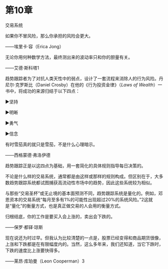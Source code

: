 # 第10章  
交易系统

如果你不冒风险，那么你承担的风险会更大。

——埃里卡·容（Erica Jong）

无论你用何种数学方法，最终测出来的波动率只和你的胆量有关。

——艾德·斯科塔1

趋势跟踪者为了对抗人类天性中的弱点，设计了一套流程来消除人的行为风险。丹尼尔·克罗斯比（Daniel Crosby）在他的《行为投资金律》（_Laws of Wealth_）一书中，将成功的来源归结于以下四点：

►坚持

►明晰

►勇气

►信念

有时雪茄真的就只是雪茄，不是什么心理暗示。

——西格蒙德·弗洛伊德

趋势跟踪正是以这四点为基础，用一套简化的具体规则指导每日决策的。

不论是什么样的交易系统，通常都是由这样或那样的规则构成。但区别在于，大多数趋势跟踪系统都试图捕获高流动性市场中的趋势，因此这些系统较为相似。

与那些“交易圣杯”或无止境的基本面预测不同，趋势跟踪系统是量化的。例如，邓恩资本的交易系统“每月至多有1%的可能性出现超过20%的系统风险。”2这就是“量化”的衡量方式，也是真正做交易的人会用的衡量方式。

归根结底，你的工作是要买入会上涨的，卖出会下跌的。

——保罗·都铎·琼斯

现在说还为时过早。但我认为比较清楚的一点是，股票已经变得和商品期货很像，上涨和下跌都是在有限幅度内的。当然，这么多年来，我们还知道，当它下跌时，下跌的速度比上涨要快得多。

——莱昂·库珀曼（Leon Cooperman）3